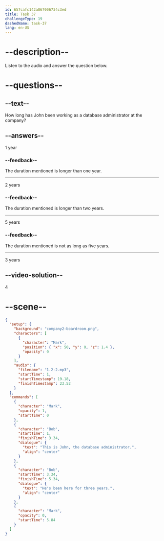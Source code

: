 ```yaml
---
id: 657cafc142a867006734c3ed
title: Task 37
challengeType: 19
dashedName: task-37
lang: en-US
---
```


<!--
AUDIO REFERENCE:
Bob: This is John, the database administrator. He's been here for three years.
-->

# --description--

Listen to the audio and answer the question below.

# --questions--

## --text--

How long has John been working as a database administrator at the company?

## --answers--

1 year

### --feedback--

The duration mentioned is longer than one year.

---

2 years

### --feedback--

The duration mentioned is longer than two years.

---

5 years

### --feedback--

The duration mentioned is not as long as five years.

---

3 years

## --video-solution--

4

# --scene--

```json
{
  "setup": {
    "background": "company2-boardroom.png",
    "characters": [
      {
        "character": "Mark",
        "position": { "x": 50, "y": 0, "z": 1.4 },
        "opacity": 0
      }
    ],
    "audio": {
      "filename": "1.2-2.mp3",
      "startTime": 1,
      "startTimestamp": 19.18,
      "finishTimestamp": 23.52
    }
  },
  "commands": [
    {
      "character": "Mark",
      "opacity": 1,
      "startTime": 0
    },
    {
      "character": "Bob",
      "startTime": 1,
      "finishTime": 3.34,
      "dialogue": {
        "text": "This is John, the database administrator.",
        "align": "center"
      }
    },
    {
      "character": "Bob",
      "startTime": 3.34,
      "finishTime": 5.34,
      "dialogue": {
        "text": "He's been here for three years.",
        "align": "center"
      }
    },
    {
      "character": "Mark",
      "opacity": 0,
      "startTime": 5.84
    }
  ]
}
```
